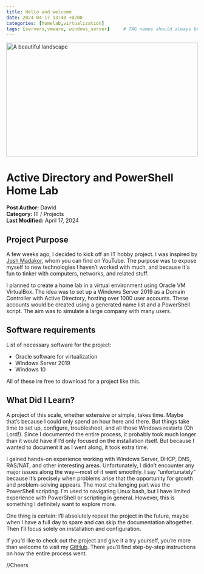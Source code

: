 ```yaml
---
title: Hello and welcome
date: 2024-04-17 13:40 +0200
categories: [homelab,virtualization]
tags: [servers,vmware, windows_server]     # TAG names should always be lowercase
---
```

<img src="https://images.unsplash.com/photo-1683322499436-f4383dd59f5a?q=80&w=2671&auto=format&fit=crop&ixlib=rb-4.0.3&ixid=M3wxMjA3fDB8MHxwaG90by1wYWdlfHx8fGVufDB8fHx8fA%3D%3D" alt="A beautiful landscape" width="100%" height="300px" style="object-fit: cover;" />


# Active Directory and PowerShell Home Lab
**Post Author:** Dawid  
**Category:** IT / Projects  
**Last Modified:** April 17, 2024  

## Project Purpose
A few weeks ago, I decided to kick off an IT hobby project. I was inspired by [Josh Madakor](https://www.youtube.com/c/JoshMadakor), whom you can find on YouTube. The purpose was to expose myself to new technologies I haven’t worked with much, and because it's fun to tinker with computers, networks, and related stuff.

I planned to create a home lab in a virtual environment using Oracle VM VirtualBox. The idea was to set up a Windows Server 2019 as a Domain Controller with Active Directory, hosting over 1000 user accounts. These accounts would be created using a generated name list and a PowerShell script. The aim was to simulate a large company with many users.

## Software requirements
List of necessary software for the project:

- Oracle software for virtualization
- Windows Server 2019
- Windows 10

All of these ire free to download for a project like this.

## What Did I Learn?
A project of this scale, whether extensive or simple, takes time. Maybe that’s because I could only spend an hour here and there. But things take time to set up, configure, troubleshoot, and all those Windows restarts (Oh Lord!). Since I documented the entire process, it probably took much longer than it would have if I’d only focused on the installation itself. But because I wanted to document it as I went along, it took extra time.

I gained hands-on experience working with Windows Server, DHCP, DNS, RAS/NAT, and other interesting areas. Unfortunately, I didn’t encounter any major issues along the way—most of it went smoothly. I say “unfortunately” because it’s precisely when problems arise that the opportunity for growth and problem-solving appears. The most challenging part was the PowerShell scripting. I’m used to navigating Linux bash, but I have limited experience with PowerShell or scripting in general. However, this is something I definitely want to explore more.

One thing is certain: I’ll absolutely repeat the project in the future, maybe when I have a full day to spare and can skip the documentation altogether. Then I’ll focus solely on installation and configuration.

If you’d like to check out the project and give it a try yourself, you’re more than welcome to visit my [GitHub](https://github.com/madebydawid/ActiveDirectoryLab). There you’ll find step-by-step instructions on how the entire process went.


//Cheers
